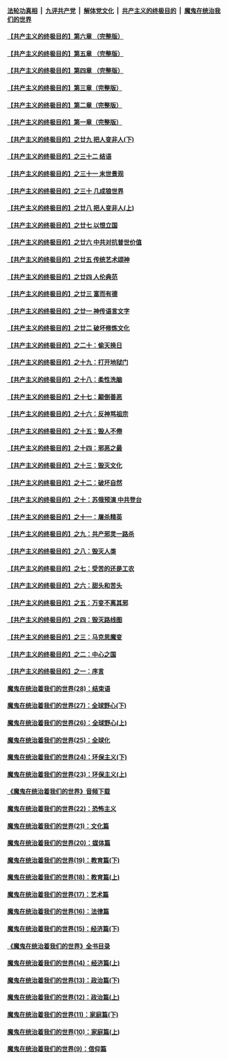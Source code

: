 ####  [法轮功真相](../../../../basic/blob/master/README.md?t=06100101) &nbsp;|&nbsp; [九评共产党](../../../../9ping.md/blob/master/README.md?t=06100101) &nbsp;|&nbsp; [解体党文化](../../../../jtdwh.md/blob/master/README.md?t=06100101)  &nbsp;|&nbsp; [共产主义的终极目的](../../../../gczydzjmd.md/blob/master/README.md?t=06100101) &nbsp;|&nbsp; [魔鬼在统治我们的世界](../../../../mgztzwmdsj.md/blob/master/README.md?t=06100101) 

#### [【共产主义的终极目的】第六章 （完整版）](../pages/nsc422/n11428913.md?t=06100101) 

#### [【共产主义的终极目的】第五章 （完整版）](../pages/nsc422/n11428912.md?t=06100101) 

#### [【共产主义的终极目的】第四章 （完整版）](../pages/nsc422/n11428907.md?t=06100101) 

#### [【共产主义的终极目的】第三章（完整版）](../pages/nsc422/n11428848.md?t=06100101) 

#### [【共产主义的终极目的】第二章（完整版）](../pages/nsc422/n11428831.md?t=06100101) 

#### [【共产主义的终极目的】第一章（完整版）](../pages/nsc422/n11417651.md?t=06100101) 

#### [【共产主义的终极目的】之廿九 把人变非人(下)](../pages/nsc422/n11344140.md?t=06100101) 

#### [【共产主义的终极目的】之三十二 结语](../pages/nsc422/n11360535.md?t=06100101) 

#### [【共产主义的终极目的】之三十一 末世景观](../pages/nsc422/n11351129.md?t=06100101) 

#### [【共产主义的终极目的】之三十 几成狼世界](../pages/nsc422/n11348280.md?t=06100101) 

#### [【共产主义的终极目的】之廿八 把人变非人(上)](../pages/nsc422/n11340492.md?t=06100101) 

#### [【共产主义的终极目的】之廿七 以恨立国](../pages/nsc422/n11336944.md?t=06100101) 

#### [【共产主义的终极目的】之廿六 中共对抗普世价值](../pages/nsc422/n11324785.md?t=06100101) 

#### [【共产主义的终极目的】之廿五 传统艺术颂神](../pages/nsc422/n11296396.md?t=06100101) 

#### [【共产主义的终极目的】之廿四 人伦典范](../pages/nsc422/n11296397.md?t=06100101) 

#### [【共产主义的终极目的】之廿三 富而有德](../pages/nsc422/n11283598.md?t=06100101) 

#### [【共产主义的终极目的】之廿一 神传语言文字](../pages/nsc422/n11263265.md?t=06100101) 

#### [【共产主义的终极目的】之廿二 破坏修炼文化](../pages/nsc422/n11245728.md?t=06100101) 

#### [【共产主义的终极目的】之二十：偷天换日](../pages/nsc422/n11238846.md?t=06100101) 

#### [【共产主义的终极目的】之十九：打开地狱门](../pages/nsc422/n11206376.md?t=06100101) 

#### [【共产主义的终极目的】之十八：柔性洗脑](../pages/nsc422/n11199994.md?t=06100101) 

#### [【共产主义的终极目的】之十七：颠倒善恶](../pages/nsc422/n11179782.md?t=06100101) 

#### [【共产主义的终极目的】之十六：反神骂祖宗](../pages/nsc422/n11166798.md?t=06100101) 

#### [【共产主义的终极目的】之十五：毁人不倦](../pages/nsc422/n11166792.md?t=06100101) 

#### [【共产主义的终极目的】之十四：邪恶之最](../pages/nsc422/n11150249.md?t=06100101) 

#### [【共产主义的终极目的】之十三：毁灭文化](../pages/nsc422/n11135227.md?t=06100101) 

#### [【共产主义的终极目的】之十二：破坏自然](../pages/nsc422/n11135214.md?t=06100101) 

#### [【共产主义的终极目的】之十：苏俄预演 中共登台](../pages/nsc422/n11118424.md?t=06100101) 

#### [【共产主义的终极目的】之十一：屠杀精英](../pages/nsc422/n11118442.md?t=06100101) 

#### [【共产主义的终极目的】之九：共产邪灵一路杀](../pages/nsc422/n11114139.md?t=06100101) 

#### [【共产主义的终极目的】之八：毁灭人类](../pages/nsc422/n11108503.md?t=06100101) 

#### [【共产主义的终极目的】之七：受苦的还是工农](../pages/nsc422/n11101809.md?t=06100101) 

#### [【共产主义的终极目的】之六：甜头和苦头](../pages/nsc422/n11096971.md?t=06100101) 

#### [【共产主义的终极目的】之五：万变不离其邪](../pages/nsc422/n11091285.md?t=06100101) 

#### [【共产主义的终极目的】之四：毁灭路线图](../pages/nsc422/n11086284.md?t=06100101) 

#### [【共产主义的终极目的】之三：马克思魔变](../pages/nsc422/n11061941.md?t=06100101) 

#### [【共产主义的终极目的】之二：中心之国](../pages/nsc422/n11047728.md?t=06100101) 

#### [【共产主义的终极目的】之一：序言](../pages/nsc422/n11086077.md?t=06100101) 

#### [魔鬼在统治着我们的世界(28)：结束语](../pages/nsc422/n10936246.md?t=06100101) 

#### [魔鬼在统治着我们的世界(27)：全球野心(下)](../pages/nsc422/n10928319.md?t=06100101) 

#### [魔鬼在统治着我们的世界(26)：全球野心(上)](../pages/nsc422/n10900318.md?t=06100101) 

#### [魔鬼在统治着我们的世界(25)：全球化](../pages/nsc422/n10788205.md?t=06100101) 

#### [魔鬼在统治着我们的世界(24)：环保主义(下)](../pages/nsc422/n10695307.md?t=06100101) 

#### [魔鬼在统治着我们的世界(23)：环保主义(上)](../pages/nsc422/n10688613.md?t=06100101) 

#### [《魔鬼在统治着我们的世界》音频下载](../pages/nsc422/n10635553.md?t=06100101) 

#### [魔鬼在统治着我们的世界(22)：恐怖主义](../pages/nsc422/n10614727.md?t=06100101) 

#### [魔鬼在统治着我们的世界(21)：文化篇](../pages/nsc422/n10597706.md?t=06100101) 

#### [魔鬼在统治着我们的世界(20)：媒体篇](../pages/nsc422/n10586579.md?t=06100101) 

#### [魔鬼在统治着我们的世界(19)：教育篇(下)](../pages/nsc422/n10564808.md?t=06100101) 

#### [魔鬼在统治着我们的世界(18)：教育篇(上)](../pages/nsc422/n10526970.md?t=06100101) 

#### [魔鬼在统治着我们的世界(17)：艺术篇](../pages/nsc422/n10499093.md?t=06100101) 

#### [魔鬼在统治着我们的世界(16)：法律篇](../pages/nsc422/n10485969.md?t=06100101) 

#### [魔鬼在统治着我们的世界(15)：经济篇(下)](../pages/nsc422/n10469975.md?t=06100101) 

#### [《魔鬼在统治着我们的世界》全书目录](../pages/nsc422/n10464261.md?t=06100101) 

#### [魔鬼在统治着我们的世界(14)：经济篇(上)](../pages/nsc422/n10457370.md?t=06100101) 

#### [魔鬼在统治着我们的世界(13)：政治篇(下)](../pages/nsc422/n10448270.md?t=06100101) 

#### [魔鬼在统治着我们的世界(12)：政治篇(上)](../pages/nsc422/n10444576.md?t=06100101) 

#### [魔鬼在统治着我们的世界(11)：家庭篇(下)](../pages/nsc422/n10440961.md?t=06100101) 

#### [魔鬼在统治着我们的世界(10)：家庭篇(上)](../pages/nsc422/n10435448.md?t=06100101) 

#### [魔鬼在统治着我们的世界(9)：信仰篇](../pages/nsc422/n10432159.md?t=06100101) 


